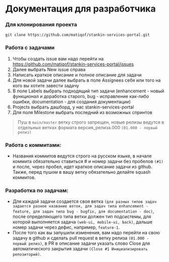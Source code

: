 # Документация для разработчика

### Для клонирования проекта
`git clone https://github.com/matiqof/stankin-services-portal.git`

### Работа с задачами
1. Чтобы создать issue вам надо перейти на https://github.com/matiqof/stankin-services-portal/issues
2. Далее выбрать New issue справа
3. Написать краткое описание и полное описание для задачи
4. Для новой задачи далее выбрать в поле Assignees себя или того на кого вы хотите завести задачу
5. В поле Labels выбрать подходящий тип задачи (enhancement - новый функционал и доработка старого, bug - исправление как-либо ошибки, documentation - для создания документации)
6. Projects выбрать дашборд, у нас stankin-services-portal
7. Для поля Milestone выбрать последний из возможных спринтов

> Пуш в `main/master` ветку строго запрещен, новые релизы ведутся в отдельных ветках формата версия_релиза.000 `(01.000 - первый релиз)`

### Работа с коммитами:
- Названия коммитов ведутся строго на русском языке, в начале коммита обязательно ставиться # и номер задачи без пробелов `(#1)` и после, через пробел, идет краткое описание задачи из github. Также, перед пушом в вашу ветку обязательно делайте squash коммитов.

### Разработка по задачам:
- Для каждой задачи создается своя ветка `(для разных типов задач задается разное название веток, для задач типа enhancement - feature, для задач типа bug - bugfix, для documentation - doc)`, после определяющего типа ветки должен тип подсистемы, для которой выполняется задача `(web-ui, mobile-ui, back)`, дальше номер задачи через дефис, например, `feature-1`.
- После того как вы запушили изменения, вам надо перейти на свою задачу в github и сделать pull request в ветку релиза `(01.000 - первый релиз)`, в PR в описание задачи указать слово Close для автоматического закрытия задачи `(Close #1 Инициализировать репозиторий)`.